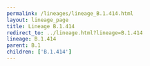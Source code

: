 ```yaml
---
permalink: /lineages/lineage_B.1.414.html
layout: lineage_page
title: Lineage B.1.414
redirect_to: ../lineage.html?lineage=B.1.414
lineage: B.1.414
parent: B.1
children: ['B.1.414']
---
```

